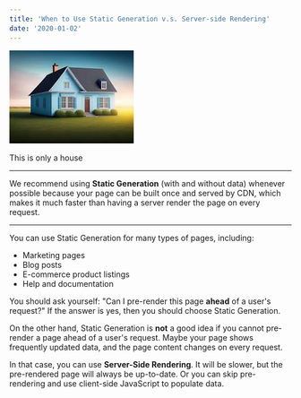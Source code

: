 ```yaml
---
title: 'When to Use Static Generation v.s. Server-side Rendering'
date: '2020-01-02'
---
```


![I’m a house](/public/house.jpg)

This is only a house

---

We recommend using **Static Generation** (with and without data) whenever possible because your page can be built once and served by CDN, which makes it much faster than having a server render the page on every request.

---

You can use Static Generation for many types of pages, including:

- Marketing pages
- Blog posts
- E-commerce product listings
- Help and documentation

You should ask yourself: "Can I pre-render this page **ahead** of a user's request?" If the answer is yes, then you should choose Static Generation.

On the other hand, Static Generation is **not** a good idea if you cannot pre-render a page ahead of a user's request. Maybe your page shows frequently updated data, and the page content changes on every request.

In that case, you can use **Server-Side Rendering**. It will be slower, but the pre-rendered page will always be up-to-date. Or you can skip pre-rendering and use client-side JavaScript to populate data.


